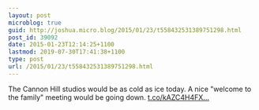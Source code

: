```yaml
---
layout: post
microblog: true
guid: http://joshua.micro.blog/2015/01/23/t558432531389751298.html
post_id: 39092
date: 2015-01-23T12:14:25+1100
lastmod: 2019-07-30T17:41:38+1100
type: post
url: /2015/01/23/t558432531389751298.html
---
```

The Cannon Hill studios would be as cold as ice today. A nice "welcome to the family" meeting would be going down. [t.co/kAZC4H4FX...](http://t.co/kAZC4H4FXc)
